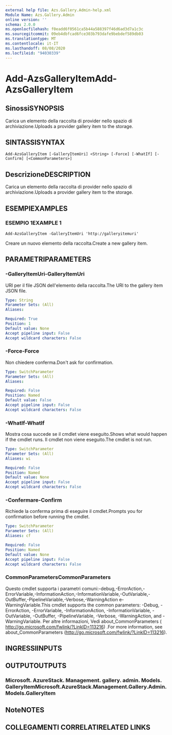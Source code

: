 ```yaml
---
external help file: Azs.Gallery.Admin-help.xml
Module Name: Azs.Gallery.Admin
online version: ''
schema: 2.0.0
ms.openlocfilehash: f0eadd6f0561ca5b44a588397f46d6ad3d7a1c3c
ms.sourcegitcommit: 09eb4dbfcad6fce303b793dafe9bebdef589db03
ms.translationtype: MT
ms.contentlocale: it-IT
ms.lasthandoff: 08/08/2020
ms.locfileid: "94030339"
---
```

# <span data-ttu-id="ae7bb-101">Add-AzsGalleryItem</span><span class="sxs-lookup"><span data-stu-id="ae7bb-101">Add-AzsGalleryItem</span></span>

## <span data-ttu-id="ae7bb-102">Sinossi</span><span class="sxs-lookup"><span data-stu-id="ae7bb-102">SYNOPSIS</span></span>
<span data-ttu-id="ae7bb-103">Carica un elemento della raccolta di provider nello spazio di archiviazione.</span><span class="sxs-lookup"><span data-stu-id="ae7bb-103">Uploads a provider gallery item to the storage.</span></span>

## <span data-ttu-id="ae7bb-104">SINTASSI</span><span class="sxs-lookup"><span data-stu-id="ae7bb-104">SYNTAX</span></span>

```
Add-AzsGalleryItem [-GalleryItemUri] <String> [-Force] [-WhatIf] [-Confirm] [<CommonParameters>]
```

## <span data-ttu-id="ae7bb-105">Descrizione</span><span class="sxs-lookup"><span data-stu-id="ae7bb-105">DESCRIPTION</span></span>
<span data-ttu-id="ae7bb-106">Carica un elemento della raccolta di provider nello spazio di archiviazione.</span><span class="sxs-lookup"><span data-stu-id="ae7bb-106">Uploads a provider gallery item to the storage.</span></span>

## <span data-ttu-id="ae7bb-107">ESEMPI</span><span class="sxs-lookup"><span data-stu-id="ae7bb-107">EXAMPLES</span></span>

### <span data-ttu-id="ae7bb-108">ESEMPIO 1</span><span class="sxs-lookup"><span data-stu-id="ae7bb-108">EXAMPLE 1</span></span>
```
Add-AzsGalleryItem -GalleryItemUri 'http://galleryitemuri'
```

<span data-ttu-id="ae7bb-109">Creare un nuovo elemento della raccolta.</span><span class="sxs-lookup"><span data-stu-id="ae7bb-109">Create a new gallery item.</span></span>

## <span data-ttu-id="ae7bb-110">PARAMETRI</span><span class="sxs-lookup"><span data-stu-id="ae7bb-110">PARAMETERS</span></span>

### <span data-ttu-id="ae7bb-111">-GalleryItemUri</span><span class="sxs-lookup"><span data-stu-id="ae7bb-111">-GalleryItemUri</span></span>
<span data-ttu-id="ae7bb-112">URI per il file JSON dell'elemento della raccolta.</span><span class="sxs-lookup"><span data-stu-id="ae7bb-112">The URI to the gallery item JSON file.</span></span>

```yaml
Type: String
Parameter Sets: (All)
Aliases:

Required: True
Position: 1
Default value: None
Accept pipeline input: False
Accept wildcard characters: False
```

### <span data-ttu-id="ae7bb-113">-Force</span><span class="sxs-lookup"><span data-stu-id="ae7bb-113">-Force</span></span>
<span data-ttu-id="ae7bb-114">Non chiedere conferma.</span><span class="sxs-lookup"><span data-stu-id="ae7bb-114">Don't ask for confirmation.</span></span>

```yaml
Type: SwitchParameter
Parameter Sets: (All)
Aliases:

Required: False
Position: Named
Default value: False
Accept pipeline input: False
Accept wildcard characters: False
```

### <span data-ttu-id="ae7bb-115">-WhatIf</span><span class="sxs-lookup"><span data-stu-id="ae7bb-115">-WhatIf</span></span>
<span data-ttu-id="ae7bb-116">Mostra cosa succede se il cmdlet viene eseguito.</span><span class="sxs-lookup"><span data-stu-id="ae7bb-116">Shows what would happen if the cmdlet runs.</span></span>
<span data-ttu-id="ae7bb-117">Il cmdlet non viene eseguito.</span><span class="sxs-lookup"><span data-stu-id="ae7bb-117">The cmdlet is not run.</span></span>

```yaml
Type: SwitchParameter
Parameter Sets: (All)
Aliases: wi

Required: False
Position: Named
Default value: None
Accept pipeline input: False
Accept wildcard characters: False
```

### <span data-ttu-id="ae7bb-118">-Confermare</span><span class="sxs-lookup"><span data-stu-id="ae7bb-118">-Confirm</span></span>
<span data-ttu-id="ae7bb-119">Richiede la conferma prima di eseguire il cmdlet.</span><span class="sxs-lookup"><span data-stu-id="ae7bb-119">Prompts you for confirmation before running the cmdlet.</span></span>

```yaml
Type: SwitchParameter
Parameter Sets: (All)
Aliases: cf

Required: False
Position: Named
Default value: None
Accept pipeline input: False
Accept wildcard characters: False
```

### <span data-ttu-id="ae7bb-120">CommonParameters</span><span class="sxs-lookup"><span data-stu-id="ae7bb-120">CommonParameters</span></span>
<span data-ttu-id="ae7bb-121">Questo cmdlet supporta i parametri comuni:-debug,-ErrorAction,-ErrorVariable,-InformationAction,-InformationVariable,-OutVariable,-OutBuffer,-PipelineVariable,-Verbose,-WarningAction e-WarningVariable.</span><span class="sxs-lookup"><span data-stu-id="ae7bb-121">This cmdlet supports the common parameters: -Debug, -ErrorAction, -ErrorVariable, -InformationAction, -InformationVariable, -OutVariable, -OutBuffer, -PipelineVariable, -Verbose, -WarningAction, and -WarningVariable.</span></span> <span data-ttu-id="ae7bb-122">Per altre informazioni, Vedi about_CommonParameters ( http://go.microsoft.com/fwlink/?LinkID=113216) .</span><span class="sxs-lookup"><span data-stu-id="ae7bb-122">For more information, see about_CommonParameters (http://go.microsoft.com/fwlink/?LinkID=113216).</span></span>

## <span data-ttu-id="ae7bb-123">INGRESSI</span><span class="sxs-lookup"><span data-stu-id="ae7bb-123">INPUTS</span></span>

## <span data-ttu-id="ae7bb-124">OUTPUT</span><span class="sxs-lookup"><span data-stu-id="ae7bb-124">OUTPUTS</span></span>

### <span data-ttu-id="ae7bb-125">Microsoft. AzureStack. Management. gallery. admin. Models. GalleryItem</span><span class="sxs-lookup"><span data-stu-id="ae7bb-125">Microsoft.AzureStack.Management.Gallery.Admin.Models.GalleryItem</span></span>

## <span data-ttu-id="ae7bb-126">Note</span><span class="sxs-lookup"><span data-stu-id="ae7bb-126">NOTES</span></span>

## <span data-ttu-id="ae7bb-127">COLLEGAMENTI CORRELATI</span><span class="sxs-lookup"><span data-stu-id="ae7bb-127">RELATED LINKS</span></span>
